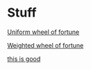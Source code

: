 ﻿# Stuff

[Uniform wheel of fortune](./Stuff/uniformwheel.html)

[Weighted wheel of fortune](./Stuff/weightedwheel.html)

[this is good](Tutorials/Latextest/Page.html)